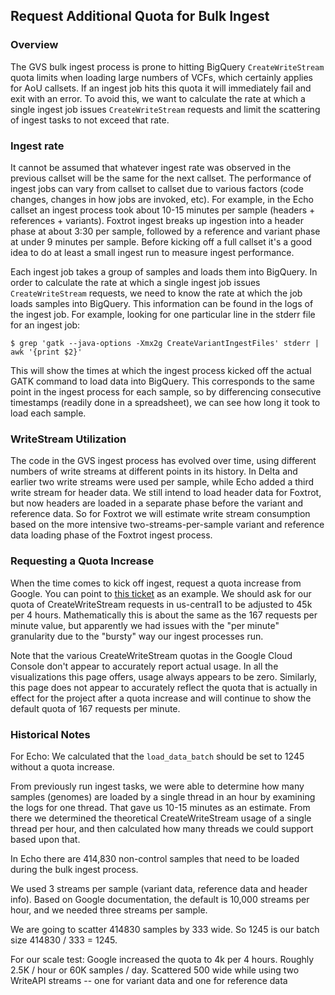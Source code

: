 ## Request Additional Quota for Bulk Ingest

### Overview

The GVS bulk ingest process is prone to hitting BigQuery `CreateWriteStream` quota limits when loading large numbers of
VCFs, which certainly applies for AoU callsets. If an ingest job hits this quota it will immediately fail and
exit with an error. To avoid this, we want to calculate the rate at which a single ingest job issues `CreateWriteStream`
requests and limit the scattering of ingest tasks to not exceed that rate.

### Ingest rate

It cannot be assumed that whatever ingest rate was observed in the previous callset will be the same for the next
callset. The performance of ingest jobs can vary from callset to callset due to various factors (code changes,
changes in how jobs are invoked, etc).
For example, in the Echo callset an ingest process took about 10-15 minutes per sample (headers + references +
variants). Foxtrot ingest breaks up ingestion into a header phase at about 3:30 per sample, followed by a reference and
variant phase at under 9 minutes per sample. Before kicking off a full callset it's a good idea to do at least a
small ingest run to measure ingest performance.

Each ingest job takes a group of samples and loads them into BigQuery. In order to calculate the rate at which a single
ingest job issues `CreateWriteStream` requests, we need to know the rate at which the job loads samples into BigQuery.
This information can be found in the logs of the ingest job. For example, looking for one particular line in the stderr
file for an ingest job:

```
$ grep 'gatk --java-options -Xmx2g CreateVariantIngestFiles' stderr | awk '{print $2}'
```

This will show the times at which the ingest process kicked off the actual GATK command to load data into BigQuery.
This corresponds to the same point in the ingest process for each sample, so by differencing consecutive timestamps
(readily done in a spreadsheet), we can see how long it took to load each sample.

### WriteStream Utilization

The code in the GVS ingest process has evolved over time, using different numbers of write streams at different points
in its history. In Delta and earlier two write streams were used per sample, while Echo added a third write stream for
header data. We still intend to load header data for Foxtrot, but now headers are loaded in a separate phase before the
variant and reference data. So for Foxtrot we will estimate write stream consumption based on the more intensive
two-streams-per-sample variant and reference data loading phase of the Foxtrot ingest process.

### Requesting a Quota Increase

When the time comes to kick off ingest, request a quota increase from Google. You can point
to [this ticket](https://console.cloud.google.com/support/cases/detail/v2/47548796?project=broad-dsde-methods)
as an example. We should ask for our quota of CreateWriteStream requests in us-central1 to be adjusted
to 45k per 4 hours. Mathematically this is about the same as the 167 requests per minute value, but apparently we had
issues with the "per minute" granularity due to the "bursty" way our ingest processes run.

Note that the various CreateWriteStream quotas in the Google Cloud Console don't appear to accurately report actual
usage. In all the visualizations this page offers, usage always appears to be zero. Similarly, this page does not appear
to accurately reflect the quota that is actually in effect for the project after a quota increase and will continue to
show the default quota of 167 requests per minute.

### Historical Notes

For Echo:
We calculated that the `load_data_batch` should be set to 1245 without a quota increase.

From previously run ingest tasks, we were able to determine how many samples (genomes) are loaded by a single thread in
an hour by examining the logs for one thread. That gave us 10-15 minutes as an estimate.
From there we determined the theoretical CreateWriteStream usage of a single thread per hour, and then calculated how
many threads we could support based upon that.

In Echo there are 414,830 non-control samples that need to be loaded during the bulk ingest process.

We used 3 streams per sample (variant data, reference data and header info).
Based on Google documentation, the default is 10,000 streams per hour, and we needed three streams per sample.

We are going to scatter 414830 samples by 333 wide. So 1245 is our batch size
414830 / 333 = 1245.

For our scale test:
Google increased the quota to 4k per 4 hours.
Roughly 2.5K / hour or 60K samples / day. Scattered 500 wide while using two WriteAPI streams -- one for variant data
and one for reference data
